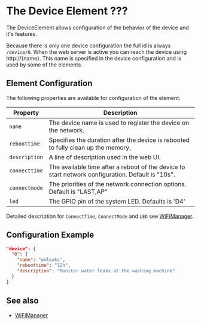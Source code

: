 # The Device Element ???

The DeviceElement allows configuration of the behavior of the device and it's features.

Because there is only one device configuration the full id is always `/device/0`.
When the web server is active you can reach the device using http://{name}.
This name is specified in the device configuration and is used by some of the elements.

## Element Configuration

The following properties are available for configuration of the element:

| Property      | Description                                                                                       |
| ------------- | ------------------------------------------------------------------------------------------------- |
| `name`        | The device name is used to register the device on the network.                                    |
| `reboottime`  | Specifies the duration after the device is rebooted to fully clean up the memory.                 |
| `description` | A line of description used in the web UI.                                                         |
| `connecttime` | The available time after a reboot of the device to start network configuration. Default is "10s". |
| `connectmode` | The priorities of the network connection options. Default is "LAST,AP"                            |
| `led`         | The GPIO pin of the system LED. Defaults is 'D4'                                                  |

Detailed description for `ConnectTime`, `ConnectMode` and `LED` see [WiFiManager](wifimanager).

## Configuration Example

```JSON
"device": {
  "0": {
    "name": "wmleaks",
    "reboottime": "12h",
    "description": "Monitor water leaks at the washing machine"
  }
}
```

## See also

* [WiFiManager](wifimanager)